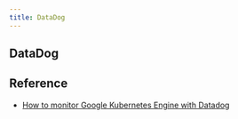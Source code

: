 ```yaml
---
title: DataDog
---
```


## DataDog


## Reference
* [How to monitor Google Kubernetes Engine with Datadog](https://www.datadoghq.com/blog/monitor-google-kubernetes-engine/)
